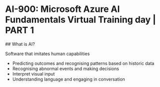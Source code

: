 # AI-900: Microsoft Azure AI Fundamentals Virtual Training day | PART 1

## What is AI?

Software that imitates human capabilities
-	Predicting outcomes and recognising patterns based on historic data
-	Recognising abnormal events and making decisions
-	Interpret visual input
-	Understanding language and engaging in conversation

